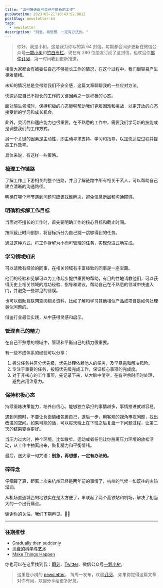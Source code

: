 ```yaml
---
title: "如何快速适应自己不擅长的工作"
pubDatetime: 2023-05-21T10:43:52.981Z
postSlug: newsletter-64
tags:
  - newsletter
description: "别急，再想想，一定有办法的。"
---
```


> 你好，我是小树。这是我为你写的第 64 封信。每期都会同步更新在微信公众号[一颗小树](https://weixin.sogou.com/weixin?query=a_warm_tree)和[竹白专栏](https://xiaoshu.zhubai.love)。现在有 280 位朋友订阅了这封信，也欢迎你[邮件订阅](https://xiaoshu.zhubai.love)，第一时间收到更新推送。

相信大家都会有被委任自己不够擅长工作的情况，在这个过程中，我们很容易产生畏难情绪。

未知的情况总是会带给我们不安全感，这篇文章聊聊我的一些应对方法。

快速适应自己不擅长的工作的关键因素之一是积极的心态。

面对陌生领域时，保持积极的心态能够帮助我们克服困难和挑战，以更开放的心态接受新的学习和成长机会。

此外，灵活性和适应能力也很重要，在不熟悉的工作中，需要我们学习新的技能或是调整我们的工作方式。

另一个关键的因素是主动性，即主动寻求支持、学习和指导，以加快适应过程并提高工作效率。

具体来说，有这样一些策略。

### 梳理工作链路

了解工作上下游相关的整个链路，并且了解链路中所有相关干系人，可以帮助自己建立清晰的沟通路径。

明确在哪个环节遇到问题时应该找谁解决，避免信息断层和沟通障碍。

### 明确和拆解工作目标

当面对不擅长的工作时，首先要明确工作的核心目标和截止时间。

按照截止时间倒排，将目标拆分为自己跳一跳够得到的任务。

通过这种方式，将工作拆解为小而可管理的任务，实现渐进式地完成。

### 学习领域知识

可以请教有经验的同事，在相关领域有丰富经验的同事是一座宝藏。

他们的经验和见解可以为工作起步提供重要的帮助，有目的性地请教他们，可以获得历史上相关领域的成功经验、指导和建议，帮助自己在不熟悉的领域中快速入门，并避免一些常见的错误。

也可以借助互联网查阅相关资料，比如了解和学习其他相似产品或项目是如何处理类似问题的。

借鉴行业最佳实践，从中获得灵感和启示。

### 管理自己的精力

在自己不熟悉的领域中，管理和平衡自己的精力很重要。

有一些不成体系的经验可以分享：

1. 拆分任务并区分优先级，优先处理依赖他人的任务，及早暴露和解决风险。
2. 专注于重要的任务，按照优先级完成工作，保证核心事项的完成度。
3. 对于非核心的工作事项，先记录下来，从大脑中清空，在有空余时间时处理，避免占用注意力。

### 保持积极心态

持续锻炼决策能力，培养自信心。能够独立承担的事情越多，事情推进就越容易。

遇到问题时，不要让负面情绪包裹自己，退后一步，用客观的视角审视问题，找出改进的空间。如果可能的话，可以每天晚上在下班之后复盘一下问题过程，让第二天的结果变得更好。

当压力过大时，换个环境，比如散步、运动或者任何让你脱离压力环境的放松活动，从工作中抽离出来，恢复精力和平衡情绪。

最后，送大家一句咒语：**别急，再想想，一定有办法的。**

### 碎碎念

仔细算了算，距离上次来杭州已经是两年前的事情了，杭州的气候一如既往的炎热湿润。

从机场直通城西的地铁实在是太方便了，串联起了两个高铁站和机场，解决了相当大的一个出行痛点。

谢谢你的关注，我们下期再见。👋🏻

---

### 往期推荐

- [Gradually then suddenly](https://mp.weixin.qq.com/s/oMLqz8Y5UiSEv-ESlw1o0g)
- [消费的科学与艺术](https://mp.weixin.qq.com/s/Fv6uE21EwIbFj9wDg4tdQg)
- [Make Things Happen](https://mp.weixin.qq.com/s/4QABLTR7cbS0n5KjVzxWrA)

你也可以在这里找到我：[即刻](https://okjk.co/3Vsn5T)、[Twitter](https://twitter.com/yeshu_in_future)、微信公众号[一颗小树](https://weixin.sogou.com/weixin?query=a_warm_tree)。

> 这里是小树的 [newsletter](https://xiaoshu.zhubai.love)。 每周一发布，欢迎[订阅](https://xiaoshu.zhubai.love)。
> 如果你觉得这篇文章对你有用，欢迎分享给更多好友。
